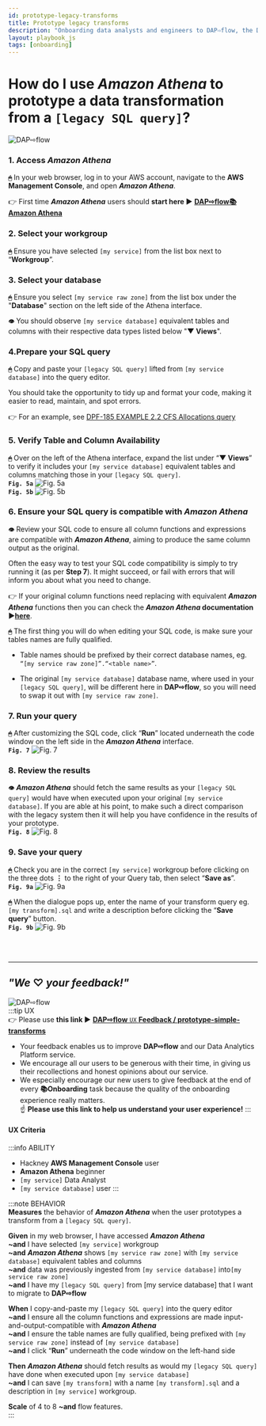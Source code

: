 ```yaml
---
id: prototype-legacy-transforms
title: Prototype legacy transforms
description: "Onboarding data analysts and engineers to DAP⇨flow, the Data Analytics Platform Airflow integration."
layout: playbook_js
tags: [onboarding]
---
```

# How do I use *Amazon Athena* to prototype a data transformation from a `[legacy SQL query]`?
![DAP⇨flow](../images/DAPairflowFLOWleft.png)  

### 1. Access *Amazon Athena*
**`🖱`** In your web browser, log in to your AWS account, navigate to the **AWS Management Console**, and open ***Amazon Athena***. 
   
👉 First time ***Amazon Athena*** users should **start here ►** **[DAP⇨flow📚Amazon Athena](../onboarding/access-my-Amazon-Athena-database)** 

### 2. Select your workgroup
**`🖱`** Ensure you have selected `[my service]` from the list box next to “**Workgroup**”.  
     
### 3. Select your database  
**`🖱`** Ensure you select `[my service raw zone]` from the list box under the "**Database**" section on the left side of the Athena interface.  

**`👁`** You should observe `[my service database]` equivalent tables and columns with their respective data types listed below "**▼ Views**".  

### 4.Prepare your SQL query
**`🖱`** Copy and paste your `[legacy SQL query]` lifted from  `[my service database]` into the query editor.  
     
You should take the opportunity to tidy up and format your code, making it easier to read, maintain, and spot errors.

👉 For an example, see [DPF-185 EXAMPLE 2.2 CFS Allocations query](https://docs.google.com/document/d/1EOBUOT6rZUk4tasub6Mqv\_ywHaXwQscTmFod9HQZQpU/edit?usp=sharing)  

### 5. Verify Table and Column Availability  
**`🖱`** Over on the left of the Athena interface, expand the list under “**▼ Views**” to verify it includes your `[my service database]` equivalent tables and columns matching those in your `[legacy SQL query]`.  
**`Fig. 5a`** ![Fig. 5a](../images/prototype-legacy-transforms-five-a.png)  
**`Fig. 5b`** ![Fig. 5b](../images/prototype-legacy-transforms-five-b.png)

### 6. Ensure your SQL query is compatible with *Amazon Athena*  
**`👁`** Review your SQL code to ensure all column functions and expressions are compatible with ***Amazon Athena***, aiming to produce the same column output as the original. 

Often the easy way to test your SQL code compatibility is simply to try running it (as per **Step 7**). It might succeed, or fail with errors that will inform you about what you need to change.

👉 If your original column functions need replacing with equivalent ***Amazon Athena*** functions then you can check the ***Amazon Athena* documentation ►[here](https://docs.aws.amazon.com/athena/latest/ug/functions.html)**.

**`🖱`** The first thing you will do when editing your SQL code, is make sure your tables names are fully qualified. 

- Table names should be prefixed by their correct database names, eg. `“[my service raw zone]”.“<table name>”`.  

- The original `[my service database]` database name, where used in your `[legacy SQL query]`, will be different here in **DAP⇨flow**, so you will need to swap it out with `[my service raw zone]`.   

### 7. Run your query  
**`🖱`** After customizing the SQL code, click “**Run**” located underneath the code window on the left side in the ***Amazon Athena*** interface.  
**`Fig. 7`** ![Fig. 7](../images/prototype-legacy-transforms-seven.png)

### 8. Review the results  
**`👁`** ***Amazon Athena*** should fetch the same results as your `[legacy SQL query]` would have when executed upon your original `[my service database]`. If you are able at his point, to make such a direct comparison with the legacy system then it will help you have confidence in the results of your prototype.  
**`Fig. 8`** ![Fig. 8](../images/prototype-legacy-transforms-eight.png)

### 9. Save your query 
**`🖱`** Check you are in the correct `[my service]` workgroup before clicking on the three dots **⋮** to the right of your Query tab, then select “**Save as**”.  
**`Fig. 9a`** ![Fig. 9a](../images/prototype-legacy-transforms-nine-a.png)  

**`🖱`** When the dialogue pops up, enter the name of your transform query eg. `[my transform].sql` and write a description before clicking the “**Save query**” button.  
**`Fig. 9b`** ![Fig. 9b](../images/prototype-legacy-transforms-nine-b.png)

<br> 
</br>  

---
## ***"We* ♡ *your feedback!"***
![DAP⇨flow](../images/DAPairflowFLOWleft.png)  
:::tip UX  
👉 Please use **this link ►** [**DAP⇨flow** `UX` **Feedback / prototype-simple-transforms**](https://docs.google.com/forms/d/e/1FAIpQLSdqeNyWIPMNBHEr-YSyxnXQ4ggTwJPkffMYgFaJ4hGEhIL6LA/viewform?usp=pp_url&entry.339550210=prototype-simple-transforms)  
- Your feedback enables us to improve **DAP⇨flow** and our Data Analytics Platform service.  
- We encourage all our users to be generous with their time, in giving us their recollections and honest opinions about our service.  
- We especially encourage our new users to give feedback at the end of every **📚Onboarding** task because the quality of the onboarding experience really matters.  
☝ **Please use this link to help us understand your user experience!**
:::


#### UX Criteria
:::info ABILITY  
* Hackney **AWS Management Console** user  
* **Amazon Athena** beginner  
* `[my service]` Data Analyst
* `[my service database]` user
:::

:::note BEHAVIOR  
**Measures** the behavior of ***Amazon Athena*** when the user prototypes a transform from a `[legacy SQL query]`.

**Given** in my web browser, I have accessed ***Amazon Athena***  
**~and** I have selected `[my service]` workgroup  
**~and** ***Amazon Athena*** shows `[my service raw zone]` with `[my service database]` equivalent tables and columns  
**~and** data was previously ingested from `[my service database]` into`[my service raw zone]`  
**~and** I have my `[legacy SQL query]` from [my service database] that I want to migrate to **DAP⇨flow**  

**When** I copy-and-paste my `[legacy SQL query]` into the query editor  
**~and** I ensure all the column functions and expressions are made input-and-output-compatible with ***Amazon Athena***  
**~and** I ensure the table names are fully qualified, being prefixed with `[my service raw zone]` instead of `[my service database]`  
**~and** I click “**Run**” underneath the code window on the left-hand side

**Then** ***Amazon Athena*** should fetch results as would my `[legacy SQL query]`  have done when executed upon `[my service database]`    
**~and** I can save `[my transform]` with a name `[my transform].sql` and a description in `[my service]` workgroup.  

**Scale** of 4 to 8 **~and** flow features.  
:::
